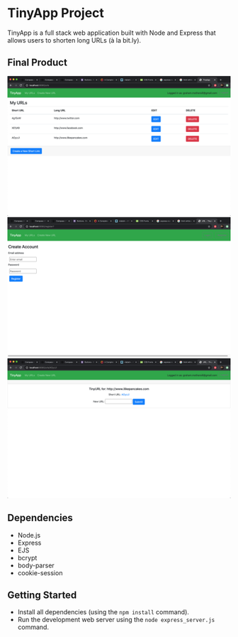 # TinyApp Project

TinyApp is a full stack web application built with Node and Express that allows users to shorten long URLs (à la bit.ly).

## Final Product

!["Screenshot of urls page"](https://github.com/GrandMothersill/tinyapp/blob/master/docs/tinyApp-screenshot-index.png?raw=true)
!["Screenshot of register page"](https://github.com/GrandMothersill/tinyapp/blob/master/docs/tinyApp-screenshot-register.png?raw=true)
!["Screenshot of single URL page](https://github.com/GrandMothersill/tinyapp/blob/master/docs/tinyApp-screenshot-smallURL.png?raw=true)

## Dependencies

- Node.js
- Express
- EJS
- bcrypt
- body-parser
- cookie-session

## Getting Started

- Install all dependencies (using the `npm install` command).
- Run the development web server using the `node express_server.js` command.